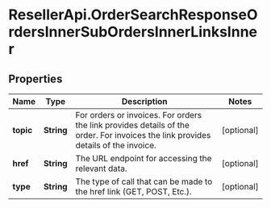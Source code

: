 # ResellerApi.OrderSearchResponseOrdersInnerSubOrdersInnerLinksInner

## Properties

Name | Type | Description | Notes
------------ | ------------- | ------------- | -------------
**topic** | **String** | For orders or invoices. For orders the link provides details of the order. For invoices the link provides details of the invoice. | [optional] 
**href** | **String** | The URL endpoint for accessing the relevant data. | [optional] 
**type** | **String** | The type of call that can be made to the href link (GET, POST, Etc.). | [optional] 


